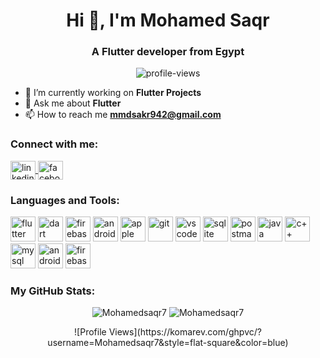 <!-- Header -->
<h1 align="center">Hi 👋, I'm Mohamed Saqr</h1>
<h3 align="center">A Flutter developer from Egypt</h3>

<!-- Profile Views -->
<p align="center"> 
    <img src="https://komarev.com/ghpvc/?username=Mohamedsaqr7&label=Profile%20views&color=0e75b6&style=flat" alt="profile-views" /> 
</p>

<!-- About Me -->
- 🔭 I’m currently working on **Flutter Projects**  
- 💬 Ask me about **Flutter**  
- 📫 How to reach me **mmdsakr942@gmail.com**

<!-- Connect With Me -->
<h3 align="left">Connect with me:</h3>
<p align="left">
    <a href="'https://www.linkedin.com/in/mohamed-saqr-574943232'" target="blank">
        <img align="center" src="https://cdn.jsdelivr.net/npm/simple-icons@3.0.1/icons/linkedin.svg" alt="linkedin" height="30" width="40" />
    </a>
    <a href="https://www.facebook.com/profile.php?id=100012732062133&mibextid=ZbwKwL" target="blank">
        <img align="center" src="https://cdn.jsdelivr.net/npm/simple-icons@3.0.1/icons/facebook.svg" alt="facebook" height="30" width="40" />
    </a>
</p>

<!-- Languages and Tools -->
<h3 align="left">Languages and Tools:</h3>
<p align="left">
    <img src="https://www.vectorlogo.zone/logos/flutterio/flutterio-icon.svg" alt="flutter" width="40" height="40"/> 
    <img src="https://www.vectorlogo.zone/logos/dartlang/dartlang-icon.svg" alt="dart" width="40" height="40"/> 
    <!-- Firebase -->
    <img src="https://www.vectorlogo.zone/logos/firebase/firebase-icon.svg" alt="firebase" width="40" height="40"/>
    <!-- Android -->
    <img src="https://cdn.jsdelivr.net/gh/devicons/devicon/icons/android/android-original.svg" alt="android" width="40" height="40"/>
    <!-- iOS -->
    <img src="https://www.vectorlogo.zone/logos/apple/apple-icon.svg" alt="apple" width="40" height="40"/>
    <!-- Git -->
    <img src="https://www.vectorlogo.zone/logos/git-scm/git-scm-icon.svg" alt="git" width="40" height="40"/> 
    <!-- VS Code -->
    <img src="https://www.vectorlogo.zone/logos/visualstudio_code/visualstudio_code-icon.svg" alt="vscode" width="40" height="40"/>
    <!-- SQLite -->
    <img src="https://www.vectorlogo.zone/logos/sqlite/sqlite-icon.svg" alt="sqlite" width="40" height="40"/>
    <!-- REST API -->
    <img src="https://www.vectorlogo.zone/logos/getpostman/getpostman-icon.svg" alt="postman" width="40" height="40"/>
    <!-- Java -->
    <img src="https://www.vectorlogo.zone/logos/java/java-icon.svg" alt="java" width="40" height="40"/>
    <!-- C++ -->
    <img src="https://cdn.jsdelivr.net/gh/devicons/devicon/icons/cplusplus/cplusplus-original.svg" alt="c++" width="40" height="40"/>
    <!-- MySQL -->
    <img src="https://www.vectorlogo.zone/logos/mysql/mysql-icon.svg" alt="mysql" width="40" height="40"/>
    <!-- Android Studio -->
    <img src="https://cdn.jsdelivr.net/gh/devicons/devicon/icons/androidstudio/androidstudio-original.svg" alt="android-studio" width="40" height="40"/>
    <!-- Firebase Hosting -->
    <img src="https://cdn.jsdelivr.net/gh/devicons/devicon/icons/firebase/firebase-plain.svg" alt="firebase" width="40" height="40"/>
</p>

<!-- GitHub Stats -->
<h3 align="left">My GitHub Stats:</h3>
<p align="center">
  <img src="https://github-readme-stats.vercel.app/api?username=Mohamedsaqr7&show_icons=true&locale=en" alt="Mohamedsaqr7" />
  <img src="https://github-readme-streak-stats.herokuapp.com/?user=Mohamedsaqr7&" alt="Mohamedsaqr7" />
</p>

<!-- Profile Views -->
<p align="center">
  ![Profile Views](https://komarev.com/ghpvc/?username=Mohamedsaqr7&style=flat-square&color=blue)
</p>
